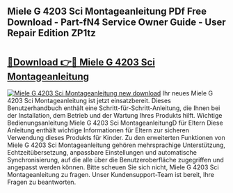 ## Miele G 4203 Sci Montageanleitung PDf Free Download - Part-fN4 Service Owner Guide - User Repair Edition ZP1tz

# <h2><a href="http://df7w5zt.blite.top/?on=Miele+G+4203+Sci+Montageanleitung">🔗Download 👉🔴 Miele G 4203 Sci Montageanleitung</a></h2>

[![Miele G 4203 Sci Montageanleitung new download](https://i.imgur.com/lujVjoI.png)](http://df7w5zt.blite.top/?on=Miele+G+4203+Sci+Montageanleitung)
Ihr neues Miele G 4203 Sci Montageanleitung ist jetzt einsatzbereit. Dieses Benutzerhandbuch enthält eine Schritt-für-Schritt-Anleitung, die Ihnen bei der Installation, dem Betrieb und der Wartung Ihres Produkts hilft. Wichtige Bedienungsanleitung Miele G 4203 Sci MontageanleitungD für Eltern Diese Anleitung enthält wichtige Informationen für Eltern zur sicheren Verwendung dieses Produkts für Kinder. Zu den erweiterten Funktionen von Miele G 4203 Sci Montageanleitung gehören mehrsprachige Unterstützung, Echtzeitübersetzung, anpassbare Einstellungen und automatische Synchronisierung, auf die alle über die Benutzeroberfläche zugegriffen und angepasst werden können. Bitte scheuen Sie sich nicht, Miele G 4203 Sci Montageanleitung zu fragen. Unser Kundensupport-Team ist bereit, Ihre Fragen zu beantworten.
